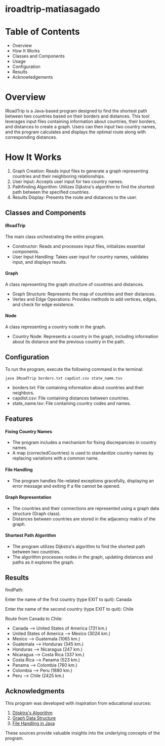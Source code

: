 # iroadtrip-matiasagado

# Table of Contents
- Overview
- How It Works
- Classes and Components
- Usage
- Configuration
- Results
- Acknowledgements

# Overview

IRoadTrip is a Java-based program designed to find the shortest path between two countries based on their borders and distances. This tool leverages input files containing information about countries, their borders, and distances to create a graph. Users can then input two country names, and the program calculates and displays the optimal route along with corresponding distances.

# How It Works
1. Graph Creation: Reads input files to generate a graph representing countries and their neighboring relationships.
2. User Input: Accepts user input for two country names.
3. Pathfinding Algorithm: Utilizes Dijkstra's algorithm to find the shortest path between the specified countries.
4. Results Display: Presents the route and distances to the user.

## Classes and Components

#### IRoadTrip

The main class orchestrating the entire program.

- Constructor: Reads and processes input files, initializes essential components.
- User Input Handling: Takes user input for country names, validates input, and displays results.
  
#### Graph
A class representing the graph structure of countries and distances.

- Graph Structure: Represents the map of countries and their distances.
- Vertex and Edge Operations: Provides methods to add vertices, edges, and check for edge existence.

#### Node
A class representing a country node in the graph.
  
- Country Node: Represents a country in the graph, including information about its distance and the previous country in the path.

## Configuration
To run the program, execute the following command in the terminal:

    java IRoadTrip borders.txt capdist.csv state_name.tsv
    
- borders.txt: File containing information about countries and their neighbors.
- capdist.csv: File containing distances between countries.
- state_name.tsv: File containing country codes and names.
  
## Features

#### Fixing Country Names

- The program includes a mechanism for fixing discrepancies in country names. 
- A map (correctedCountries) is used to standardize country names by replacing variations with a common name.
  
#### File Handling
- The program handles file-related exceptions gracefully, displaying an error message and exiting if a file cannot be opened.
  
#### Graph Representation
- The countries and their connections are represented using a graph data structure (Graph class).
- Distances between countries are stored in the adjacency matrix of the graph.
  
#### Shortest Path Algorithm

- The program utilizes Dijkstra's algorithm to find the shortest path between two countries.
- The algorithm processes nodes in the graph, updating distances and paths as it explores the graph.

## Results

findPath:

Enter the name of the first country (type EXIT to quit): Canada

Enter the name of the second country (type EXIT to quit): Chile

Route from Canada to Chile:

* Canada --> United States of America (731 km.)
* United States of America --> Mexico (3024 km.)
* Mexico --> Guatemala (1065 km.)
* Guatemala --> Honduras (345 km.)
* Honduras --> Nicaragua (247 km.)
* Nicaragua --> Costa Rica (337 km.)
* Costa Rica --> Panama (523 km.)
* Panama --> Colombia (760 km.)
* Colombia --> Peru (1880 km.)
* Peru --> Chile (2425 km.)

## Acknowledgments

This program was developed with inspiration from educational sources:

1. [Dijsktra's Algorithm](https://www.youtube.com/watch?v=BuvKtCh0SKk)
2. [Graph Data Structure](https://www.youtube.com/watch?v=a1Z1GmKzcPs)
3. [File Handling in Java](https://www.youtube.com/watch?v=XB4MIexjvY0)

These sources provide valuable insights into the underlying concepts of the program.
